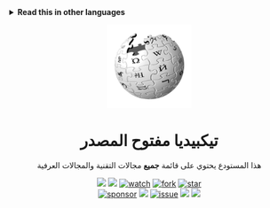 <!-- REPO DOCS IN OTHER LANGUAGES -->
<details>
    <summary>
        <strong>Read this in other languages</strong>
    </summary>
    <p>
        <kbd>
            <a href="">
                <img alt="عربي" title="عربي" src="https://cdn.staticaly.com/gh/hjnilsson/country-flags/master/svg/sa.svg" width="25">
            </a>
        </kbd>
        <kbd>
            <a href="../README.md">
                <img alt="English" title="English" src="https://cdn.staticaly.com/gh/hjnilsson/country-flags/master/svg/gb.svg" width="25">
            </a>
        </kbd>
    </p>
</details>

<!-- REPO LOGO -->
<p align="center">
    <img src="../docs/images/logo.svg" width="30%" alt="logo">
</p>

<!-- REPO TITLE -->
<h1 align="center">
    تيكبيديا مفتوح المصدر
</h1>

<!-- REPO DESCRIPTION -->
<p align="center">
    هذا المستودع يحتوي على قائمة <strong>جميع</strong> مجالات التقنية والمجالات العرفية
</p>

<!-- REPO ASSETS -->
<p align="center">  
    <a href="https://github.com/Yokozuna59/techpedia/releases/latest"><img src="https://img.shields.io/github/v/release/Yokozuna59/techpedia.svg?style=social&"></a>
    <a href="https://github.com/Yokozuna59/techpedia/releases"><img src="https://img.shields.io/github/downloads/Yokozuna59/techpedia/total.svg?style=social"></a>
    <a href="https://github.com/Yokozuna59/techpedia/watchers/"><img src="https://img.shields.io/github/watchers/Yokozuna59/techpedia.svg?style=social" alt="watch"></a>
    <a href="https://github.com/Yokozuna59/techpedia/network/members"><img src="https://img.shields.io/github/forks/Yokozuna59/techpedia.svg?style=social" alt="fork"></a>
    <a href="https://github.com/Yokozuna59/techpedia/stargazers/"><img src="https://img.shields.io/github/stars/Yokozuna59/techpedia.svg?style=social" alt="star"></a>
    <br>
    <a href="https://github.com/sponsors/techpedia"><img src="https://img.shields.io/github/sponsors/techpedia?style=social&logo=github" alt="sponsor"></a>
    <a href="https://github.com/Yokozuna59/techpedia/graphs/contributors"><img src="https://img.shields.io/github/contributors-anon/Yokozuna59/techpedia?style=social&logo=github"></a>
    <a href="https://github.com/Yokozuna59/techpedia/issues/"><img src="https://img.shields.io/github/issues/Yokozuna59/techpedia?style=social&logo=github" alt="issue"></a>
    <a href="https://github.com/Yokozuna59/techpedia/pulls"><img src="https://img.shields.io/github/issues-pr/Yokozuna59/techpedia?style=social&logo=github"></a>
    <a href="https://opensource.org/licenses/GPL-3.0"><img src="https://img.shields.io/github/license/Yokozuna59/techpedia.svg?style=social"></a>
</p>
